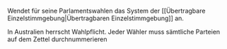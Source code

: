 Wendet für seine Parlamentswahlen das System der [[Übertragbare Einzelstimmgebung|Übertragbaren Einzelstimmgebung]] an.

In Australien herrscht Wahlpflicht. Jeder Wähler muss sämtliche Parteien auf dem Zettel durchnummerieren